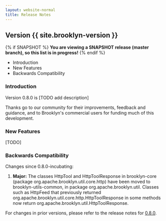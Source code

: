 ```yaml
---
layout: website-normal
title: Release Notes
---
```


## Version {{ site.brooklyn-version }}

{% if SNAPSHOT %}
**You are viewing a SNAPSHOT release (master branch), so this list is in progress!**
{% endif %}

* Introduction
* New Features
* Backwards Compatibility


### Introduction

Version 0.8.0 is [TODO add description] 

Thanks go to our community for their improvements, feedback and guidance, and
to Brooklyn's commercial users for funding much of this development.


### New Features

[TODO]
 

### Backwards Compatibility

Changes since 0.8.0-incubating:

1. **Major:** The classes HttpTool and HttpToolResponse in brooklyn-core (package org.apache.brooklyn.util.core.http)
have been moved to brooklyn-utils-common, in package org.apache.brooklyn.util.
Classes such as HttpFeed that previously returned org.apache.brooklyn.util.core.http.HttpToolResponse in some methods now 
return org.apache.brooklyn.util.HttpToolResponse.

For changes in prior versions, please refer to the release notes for 
[0.8.0](/v/0.8.0-incubating/misc/release-notes.html).

